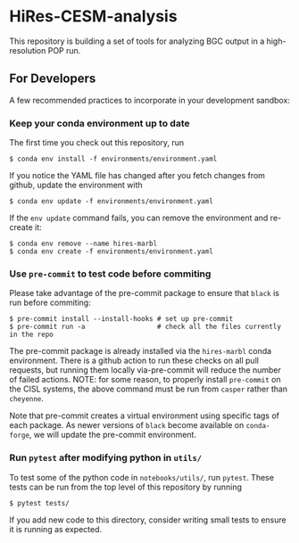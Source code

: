 # HiRes-CESM-analysis

This repository is building a set of tools for analyzing BGC output in a high-resolution POP run.

## For Developers

A few recommended practices to incorporate in your development sandbox:

### Keep your conda environment up to date

The first time you check out this repository, run

```
$ conda env install -f environments/environment.yaml
```

If you notice the YAML file has changed after you fetch changes from github,
update the environment with

```
$ conda env update -f environments/environment.yaml
```

If the `env update` command fails, you can remove the environment and re-create it:

```
$ conda env remove --name hires-marbl
$ conda env create -f environments/environment.yaml
```

### Use `pre-commit` to test code before commiting

Please take advantage of the pre-commit package to ensure that `black` is run before commiting:

```
$ pre-commit install --install-hooks # set up pre-commit
$ pre-commit run -a                  # check all the files currently in the repo
```

The pre-commit package is already installed via the `hires-marbl` conda environment.
There is a github action to run these checks on all pull requests,
but running them locally via-pre-commit will reduce the number of failed actions.
NOTE: for some reason, to properly install `pre-commit` on the CISL systems,
the above command must be run from `casper` rather than `cheyenne`.

Note that pre-commit creates a virtual environment using specific tags of each package.
As newer versions of `black` become available on `conda-forge`, we will update the pre-commit environment.

### Run `pytest` after modifying python in `utils/`

To test some of the python code in `notebooks/utils/`, run `pytest`.
These tests can be run from the top level of this repository by running

```
$ pytest tests/
```

If you add new code to this directory,
consider writing small tests to ensure it is running as expected.
